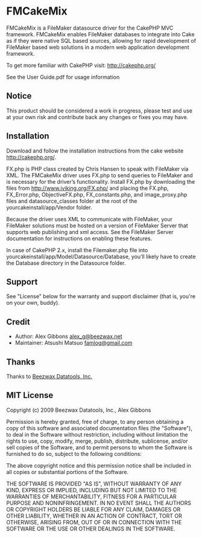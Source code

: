 FMCakeMix
=========

FMCakeMix is a FileMaker datasource driver for the CakePHP MVC framework.
FMCakeMix enables FileMaker databases to integrate into Cake as if they were
native SQL based sources, allowing for rapid development of FileMaker based web
solutions in a modern web application development framework.

To get more familiar with CakePHP visit: http://cakephp.org/

See the User Guide.pdf for usage information

Notice
------

This product should be considered a work in progress, please test and use at your own risk and contribute back any changes or fixes you may have.


Installation
------------

Download and follow the installation instructions from the cake website
http://cakephp.org/.

FX.php is PHP class created by Chris Hansen to speak with FileMaker via XML.
The FMCakeMix driver uses FX.php to send queries to FileMaker and is necessary 
for the driver’s functionality. Install FX.php by downloading the files from 
http://www.iviking.org/FX.php/ and placing the FX.php, FX_Error.php, 
ObjectiveFX.php, FX_constants.php, and image_proxy.php files and 
datasource_classes folder at the root of the yourcakeinstall/app/Vendor folder.

Because the driver uses XML to communicate with FileMaker, your FileMaker
solutions must be hosted on a version of FileMaker Server that supports web
publishing and xml access. See the FileMaker Server documentation for
instructions on enabling these features.

In case of CakePHP 2.x, install the Filemaker.php file into
yourcakeinstall/app/Model/Datasource/Database, you’ll likely have to create the
Database directory in the Datasource folder.

Support
-------

See "License" below for the warranty and support disclaimer (that is, you're on
your own, buddy).

Credit
------

* Author: Alex Gibbons <alex_g@beezwax.net>
* Maintainer: Atsushi Matsuo <famlog@gmail.com>

Thanks
------

Thanks to [Beezwax Datatools, Inc.](http://beezwax.net)

MIT License
-----------

Copyright (c) 2009 Beezwax Datatools, Inc., Alex Gibbons

Permission is hereby granted, free of charge, to any person obtaining a copy of
this software and associated documentation files (the "Software"), to deal in
the Software without restriction, including without limitation the rights to
use, copy, modify, merge, publish, distribute, sublicense, and/or sell copies
of the Software, and to permit persons to whom the Software is furnished to do
so, subject to the following conditions:

The above copyright notice and this permission notice shall be included in all
copies or substantial portions of the Software.

THE SOFTWARE IS PROVIDED "AS IS", WITHOUT WARRANTY OF ANY KIND, EXPRESS OR
IMPLIED, INCLUDING BUT NOT LIMITED TO THE WARRANTIES OF MERCHANTABILITY,
FITNESS FOR A PARTICULAR PURPOSE AND NONINFRINGEMENT. IN NO EVENT SHALL THE
AUTHORS OR COPYRIGHT HOLDERS BE LIABLE FOR ANY CLAIM, DAMAGES OR OTHER
LIABILITY, WHETHER IN AN ACTION OF CONTRACT, TORT OR OTHERWISE, ARISING FROM,
OUT OF OR IN CONNECTION WITH THE SOFTWARE OR THE USE OR OTHER DEALINGS IN THE
SOFTWARE.
